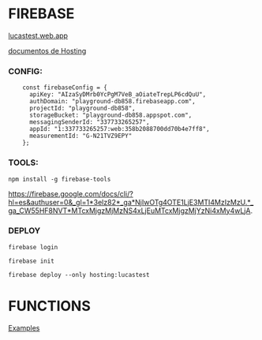 # FIREBASE

[lucastest.web.app](https://lucastest.web.app/)

[documentos de Hosting](https://firebase.google.com/docs/hosting/quickstart?hl=es&authuser=0)

### CONFIG:

```
    const firebaseConfig = {
      apiKey: "AIzaSyDMrb0YcPgM7VeB_aOiateTrepLP6cdQuU",
      authDomain: "playground-db858.firebaseapp.com",
      projectId: "playground-db858",
      storageBucket: "playground-db858.appspot.com",
      messagingSenderId: "337733265257",
      appId: "1:337733265257:web:358b2088700dd70b4e7ff8",
      measurementId: "G-N21TVZ9EPY"
    };   
```

### TOOLS:

```
npm install -g firebase-tools
```

https://firebase.google.com/docs/cli/?hl=es&authuser=0&_gl=1*3elz82*_ga*NjIwOTg4OTE1LjE3MTI4MzIzMzU.*_ga_CW55HF8NVT*MTcxMjgzMjMzNS4xLjEuMTcxMjgzMjYzNi4xMy4wLjA.

### DEPLOY

 `firebase login `

`firebase init`

`firebase deploy --only hosting:lucastest`



# FUNCTIONS

[Examples](https://github.com/firebase/functions-samples)
